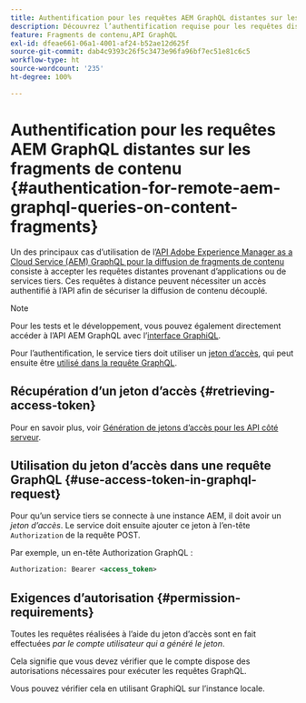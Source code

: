 ```yaml
---
title: Authentification pour les requêtes AEM GraphQL distantes sur les fragments de contenu
description: Découvrez l’authentification requise pour les requêtes distantes GraphQL d’AEM afin de sécuriser votre diffusion de contenu découplé.
feature: Fragments de contenu,API GraphQL
exl-id: dfeae661-06a1-4001-af24-b52ae12d625f
source-git-commit: dab4c9393c26f5c3473e96fa96bf7ec51e81c6c5
workflow-type: ht
source-wordcount: '235'
ht-degree: 100%

---
```


# Authentification pour les requêtes AEM GraphQL distantes sur les fragments de contenu {#authentication-for-remote-aem-graphql-queries-on-content-fragments}

Un des principaux cas d’utilisation de l’[API Adobe Experience Manager as a Cloud Service (AEM) GraphQL pour la diffusion de fragments de contenu](/help/assets/content-fragments/graphql-api-content-fragments.md) consiste à accepter les requêtes distantes provenant d’applications ou de services tiers. Ces requêtes à distance peuvent nécessiter un accès authentifié à l’API afin de sécuriser la diffusion de contenu découplé.

>[!NOTE]
>
>Pour les tests et le développement, vous pouvez également directement accéder à l’API AEM GraphQL avec l’[interface GraphiQL](/help/assets/content-fragments/graphql-api-content-fragments.md#graphiql-interface).

Pour l’authentification, le service tiers doit utiliser un [jeton d’accès](#retrieving-access-token), qui peut ensuite être [utilisé dans la requête GraphQL](#use-access-token-in-graphql-request).

## Récupération d’un jeton d’accès {#retrieving-access-token}

Pour en savoir plus, voir [Génération de jetons d’accès pour les API côté serveur](/help/implementing/developing/introduction/generating-access-tokens-for-server-side-apis.md).

## Utilisation du jeton d’accès dans une requête GraphQL {#use-access-token-in-graphql-request}

Pour qu’un service tiers se connecte à une instance AEM, il doit avoir un *jeton d’accès*. Le service doit ensuite ajouter ce jeton à l’en-tête `Authorization` de la requête POST.

Par exemple, un en-tête Authorization GraphQL :

```xml
Authorization: Bearer <access_token>
```

## Exigences d’autorisation {#permission-requirements}

Toutes les requêtes réalisées à l’aide du jeton d’accès sont en fait effectuées *par le compte utilisateur qui a généré le jeton*.

Cela signifie que vous devez vérifier que le compte dispose des autorisations nécessaires pour exécuter les requêtes GraphQL.

Vous pouvez vérifier cela en utilisant GraphiQL sur l’instance locale.
